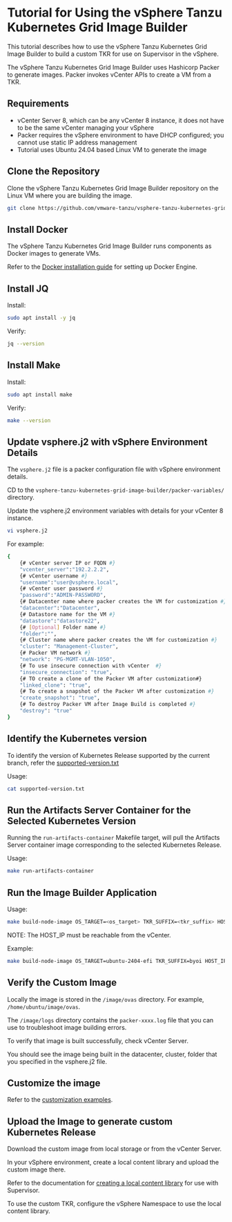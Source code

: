 # Tutorial for Using the vSphere Tanzu Kubernetes Grid Image Builder

This tutorial describes how to use the vSphere Tanzu Kubernetes Grid Image Builder to build a custom TKR for use on Supervisor in the vSphere.

The vSphere Tanzu Kubernetes Grid Image Builder uses Hashicorp Packer to generate images. Packer invokes vCenter APIs to create a VM from a TKR.

## Requirements

- vCenter Server 8, which can be any vCenter 8 instance, it does not have to be the same vCenter managing your vSphere
- Packer requires the vSphere environment to have DHCP configured; you cannot use static IP address management
- Tutorial uses Ubuntu 24.04 based Linux VM to generate the image

## Clone the Repository

Clone the vSphere Tanzu Kubernetes Grid Image Builder repository on the Linux VM where you are building the image.

```bash
git clone https://github.com/vmware-tanzu/vsphere-tanzu-kubernetes-grid-image-builder.git
```

## Install Docker

The vSphere Tanzu Kubernetes Grid Image Builder runs components as Docker images to generate VMs.

Refer to the [Docker installation guide][docker-installation] for setting up Docker Engine.

## Install JQ

Install:

```bash
sudo apt install -y jq
```

Verify:

```bash
jq --version
```

## Install Make

Install:

```bash
sudo apt install make
```

Verify:

```bash
make --version
```

## Update vsphere.j2 with vSphere Environment Details

The `vsphere.j2` file is a packer configuration file with vSphere environment details.

CD to the `vsphere-tanzu-kubernetes-grid-image-builder/packer-variables/` directory.

Update the vsphere.j2 environment variables with details for your vCenter 8 instance.

```bash
vi vsphere.j2
```

For example:

```bash
{
    {# vCenter server IP or FQDN #}
    "vcenter_server":"192.2.2.2",
    {# vCenter username #}
    "username":"user@vsphere.local",
    {# vCenter user password #}
    "password":"ADMIN-PASSWORD",
    {# Datacenter name where packer creates the VM for customization #}
    "datacenter":"Datacenter",
    {# Datastore name for the VM #}
    "datastore":"datastore22",
    {# [Optional] Folder name #}
    "folder":"",
    {# Cluster name where packer creates the VM for customization #}
    "cluster": "Management-Cluster",
    {# Packer VM network #}
    "network": "PG-MGMT-VLAN-1050",
    {# To use insecure connection with vCenter  #}
    "insecure_connection": "true",
    {# TO create a clone of the Packer VM after customization#}
    "linked_clone": "true",
    {# To create a snapshot of the Packer VM after customization #}
    "create_snapshot": "true",
    {# To destroy Packer VM after Image Build is completed #}
    "destroy": "true"
}
```

## Identify the Kubernetes version

To identify the version of Kubernetes Release supported by the current branch, refer the [supported-version.txt](../../supported-version.txt)

Usage:

```bash
cat supported-version.txt
```

## Run the Artifacts Server Container for the Selected Kubernetes Version

Running the `run-artifacts-container` Makefile target, will pull the Artifacts Server container image corresponding to the selected Kubernetes Release.

Usage:

```bash
make run-artifacts-container
```

## Run the Image Builder Application

Usage:

```bash
make build-node-image OS_TARGET=<os_target> TKR_SUFFIX=<tkr_suffix> HOST_IP=<host_ip> IMAGE_ARTIFACTS_PATH=<image_artifacts_path> ARTIFACTS_CONTAINER_PORT=8081
```

NOTE: The HOST_IP must be reachable from the vCenter.

Example:

```bash
make build-node-image OS_TARGET=ubuntu-2404-efi TKR_SUFFIX=byoi HOST_IP=192.2.2.3 IMAGE_ARTIFACTS_PATH=/home/ubuntu/image ARTIFACTS_CONTAINER_PORT=8081
```

## Verify the Custom Image

Locally the image is stored in the `/image/ovas` directory. For example, `/home/ubuntu/image/ovas`.

The `/image/logs` directory contains the `packer-xxxx.log` file that you can use to troubleshoot image building errors.

To verify that image is built successfully, check vCenter Server.

You should see the image being built in the datacenter, cluster, folder that you specified in the vsphere.j2 file.

## Customize the image

Refer to the [customization examples][customizations].

## Upload the Image to generate custom Kubernetes Release

Download the custom image from local storage or from the vCenter Server.

In your vSphere environment, create a local content library and upload the custom image there.

Refer to the documentation for [creating a local content library][create-local-content-library] for use with Supervisor.

To use the custom TKR, configure the vSphere Namespace to use the local content library.

[//]: Links
[docker-installation]: https://docs.docker.com/engine/install/
[create-local-content-library]: https://techdocs.broadcom.com/us/en/vmware-cis/vsphere/vsphere-supervisor/8-0/using-tkg-service-with-vsphere-supervisor.html
[customizations]: ./customizations/README.md
